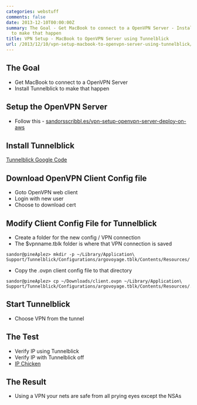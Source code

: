 ```yaml
---
categories: webstuff
comments: false
date: 2013-12-10T00:00:00Z
summary: The Goal - Get MacBook to connect to a OpenVPN Server - Install Tunnelblick
  to make that happen
title: VPN Setup - MacBook to OpenVPN Server using Tunnelblick
url: /2013/12/10/vpn-setup-macbook-to-openvpn-server-using-tunnelblick/
---
```


## The Goal

- Get MacBook to connect to a OpenVPN Server
- Install Tunnelblick to make that happen



## Setup the OpenVPN Server

- Follow this - [sandorsscribbl.es/vpn-setup-openvpn-server-deploy-on-aws](http://sandorsscribbl.es/vpn-setup-openvpn-server-deploy-on-aws/)


## Install Tunnelblick

[Tunnelblick Google Code](https://code.google.com/p/tunnelblick/)


## Download OpenVPN Client Config file

- Goto OpenVPN web client
- Login with new user
- Choose to download cert 


## Modify Client Config File for Tunnelblick

- Create a folder for the new config / VPN connection
- The $vpnname.tblk folder is where that VPN connection is saved

~~~
sandor@pineAplez> mkdir -p ~/Library/Application\ Support/Tunnelblick/Configurations/argovoyage.tblk/Contents/Resources/
~~~

- Copy the .ovpn client config file to that directory


~~~
sandor@pineAplez> cp ~/Downloads/client.ovpn ~/Library/Application\ Support/Tunnelblick/Configurations/argovoyage.tblk/Contents/Resources/.
~~~

## Start Tunnelblick

- Choose VPN from the tunnel


## The Test

- Verify IP using Tunnelblick 
- Verify IP with Tunnelblick off
- [IP Chicken](http://ipchicken.com/)



## The Result

- Using a VPN your nets are safe from all prying eyes except the NSAs

